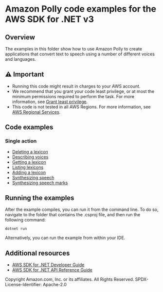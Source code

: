 # Amazon Polly code examples for the AWS SDK for .NET v3

## Overview

The examples in this folder show how to use Amazon Polly to create applications
that convert text to speech using a number of different voices and languages.

## ⚠️ Important

- Running this code might result in charges to your AWS account. 
- We recommend that you grant your code least privilege, or at most the minimum
  permissions required to perform the task. For more information, see
  [Grant least privilege](https://docs.aws.amazon.com/IAM/latest/UserGuide/best-practices.html#grant-least-privilege). 
- This code is not tested in all AWS Regions. For more information, see [AWS Regional Services](https://aws.amazon.com/about-aws/global-infrastructure/regional-product-services/).

## Code examples

### Single action

- [Deleting a lexicon](DeleteLexiconExample/)
- [Describing voices](DescribeVoicesExample/)
- [Getting a lexicon](GetLexiconExample/)
- [Listing lexicons](ListLexiconsExample/)
- [Adding a lexicon](PutLexiconExample/)
- [Synthesizing speech](SynthesizeSpeechExample/)
- [Synthesizing speech marks](SynthesizeSpeechMarksExample/)

## Running the examples

After the example compiles, you can run it from the command line. To do so,
navigate to the folder that contains the .csproj file, and then run the
following command:

```
dotnet run
```

Alternatively, you can run the example from within your IDE.

## Additional resources

- [AWS SDK for .NET Developer Guide](https://docs.aws.amazon.com/sdk-for-net/v3/developer-guide/welcome.html)
- [AWS SDK for .NET API Reference Guide](https://docs.aws.amazon.com/sdkfornet/v3/apidocs/index.html)

Copyright Amazon.com, Inc. or its affiliates. All Rights Reserved. SPDX-License-Identifier: Apache-2.0

